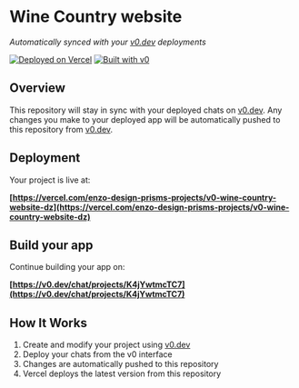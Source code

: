 # Wine Country website

*Automatically synced with your [v0.dev](https://v0.dev) deployments*

[![Deployed on Vercel](https://img.shields.io/badge/Deployed%20on-Vercel-black?style=for-the-badge&logo=vercel)](https://vercel.com/enzo-design-prisms-projects/v0-wine-country-website-dz)
[![Built with v0](https://img.shields.io/badge/Built%20with-v0.dev-black?style=for-the-badge)](https://v0.dev/chat/projects/K4jYwtmcTC7)

## Overview

This repository will stay in sync with your deployed chats on [v0.dev](https://v0.dev).
Any changes you make to your deployed app will be automatically pushed to this repository from [v0.dev](https://v0.dev).

## Deployment

Your project is live at:

**[https://vercel.com/enzo-design-prisms-projects/v0-wine-country-website-dz](https://vercel.com/enzo-design-prisms-projects/v0-wine-country-website-dz)**

## Build your app

Continue building your app on:

**[https://v0.dev/chat/projects/K4jYwtmcTC7](https://v0.dev/chat/projects/K4jYwtmcTC7)**

## How It Works

1. Create and modify your project using [v0.dev](https://v0.dev)
2. Deploy your chats from the v0 interface
3. Changes are automatically pushed to this repository
4. Vercel deploys the latest version from this repository
